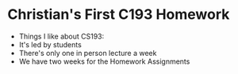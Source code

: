 # Christian's First C193 Homework

- Things I like about CS193:
- It's led by students
- There's only one in person lecture a week
- We have two weeks for the Homework Assignments
